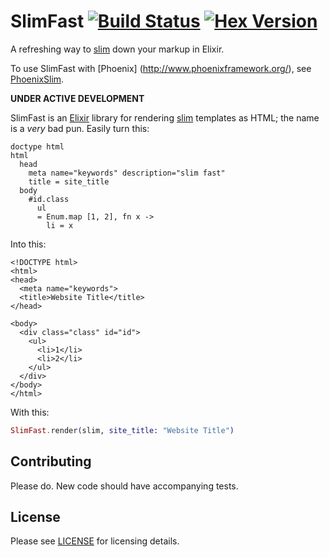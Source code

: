 # SlimFast [![Build Status](https://travis-ci.org/doomspork/slim_fast.png?branch=master)](https://travis-ci.org/doomspork/slim_fast) [![Hex Version](https://img.shields.io/hexpm/v/phoenix_slim.svg)](https://hex.pm/packages/slim_fast)

A refreshing way to [slim](http://slim-lang.com) down your markup in Elixir.

To use SlimFast with [Phoenix] (http://www.phoenixframework.org/), see [PhoenixSlim](https://github.com/doomspork/phoenix_slim).

__UNDER ACTIVE DEVELOPMENT__

SlimFast is an [Elixir](http://elixir-lang.com) library for rendering [slim](http://slim-lang.com) templates as HTML; the name is a _very_ bad pun.  Easily turn this:

```slim
doctype html
html
  head
    meta name="keywords" description="slim fast"
    title = site_title
  body
    #id.class
      ul
      = Enum.map [1, 2], fn x ->
        li = x
```

Into this:

```erb
<!DOCTYPE html>
<html>
<head>
  <meta name="keywords">
  <title>Website Title</title>
</head>

<body>
  <div class="class" id="id">
    <ul>
      <li>1</li>
      <li>2</li>
    </ul>
  </div>
</body>
</html>
```

With this:

```elixir
SlimFast.render(slim, site_title: "Website Title")
```

## Contributing

Please do.  New code should have accompanying tests.

## License

Please see [LICENSE](https://github.com/doomspork/slim_fast/blob/master/LICENSE) for licensing details.
